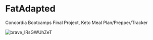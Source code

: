 # FatAdapted
Concordia Bootcamps Final Project, Keto Meal Plan/Prepper/Tracker


![brave_lRsGWUhZeT](https://user-images.githubusercontent.com/71355155/169671622-0d3d1959-48b6-45da-b635-edc421a7e491.png)
